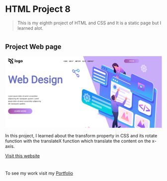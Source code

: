 # HTML Project 8

> This is my eighth project of HTML and CSS and It is a static page but I learned alot.

 #

## Project Web page

![Project 8 Image](seven.png)

In this project, I learned about the transform property in CSS and its rotate function with the translateX function which translate the content on the x-axis.

[Visit this website](https://abhi-project-8.netlify.app/)


#

To see my work visit my [Portfolio](https://portfolio-of-abhishek.netlify.app)

